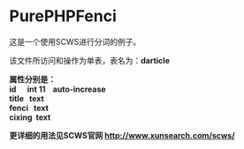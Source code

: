 # PurePHPFenci
这是一个使用SCWS进行分词的例子。

<p>该文件所访问和操作为单表，表名为：<strong>darticle<strong></p>
属性分别是：<br>
id      int 11    auto-increase<br>
title   text<br>
fenci   text<br>
cixing  text<br>

更详细的用法见SCWS官网
http://www.xunsearch.com/scws/
